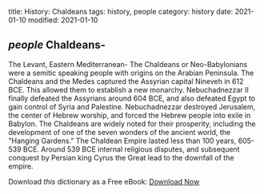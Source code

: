 title: History: Chaldeans
tags: history, people
category: history
date: 2021-01-10
modified: 2021-01-10

## _people_  Chaldeans-
The Levant, Eastern Mediterranean-
The Chaldeans or
Neo-Babylonians were a semitic speaking people with origins on the
Arabian Peninsula. The Chaldeans and the Medes captured the Assyrian
capital Nineveh in   612 BCE.   This allowed them to establish a
new monarchy.   Nebuchadnezzar
 II finally defeated the Assyrians around
  604 BCE,
 and also defeated Egypt to gain control of Syria and
Palestine.   Nebuchadnezzar
 destroyed Jerusalem, the center of Hebrew
worship, and forced the Hebrew people into exile in Babylon.  The
Chaldeans are widely noted for their prosperity, including the
development of one of the seven wonders of the ancient world, the
"Hanging Gardens."  The Chaldean Empire lasted less than 100 years,
  605-
539 BCE.
 Around   539 BCE
 internal religious
disputes, and subsequent conquest by Persian king   Cyrus the Great
 lead
to the downfall of the empire.


Download *this* dictionary as a Free eBook: [Download Now]({static}static/CairnsHistoryDictionary.pdf)

